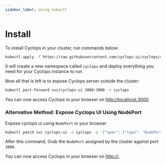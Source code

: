 ```yaml
---
sidebar_label: Using kubectl
---
```


# Install

To install Cyclops in your cluster, run commands below:

```bash
kubectl apply -f https://raw.githubusercontent.com/cyclops-ui/cyclops/v0.21.0/install/cyclops-install.yaml && kubectl apply -f https://raw.githubusercontent.com/cyclops-ui/cyclops/v0.21.0/install/demo-templates.yaml
```

It will create a new namespace called `cyclops` and deploy everything you need for your Cyclops instance to run.

Now all that is left is to expose Cyclops server outside the cluster:

```bash
kubectl port-forward svc/cyclops-ui 3000:3000 -n cyclops
```

You can now access Cyclops in your browser on [http://localhost:3000](http://localhost:3000).

### Alternative Method: Expose Cyclops UI Using NodePort

Expose cyclops ui using `NodePort` in your browser

```bash
kubectl patch svc cyclops-ui -n cyclops -p '{"spec": {"type": "NodePort"}}'
```

After this command, Grab the `NodePort` assigned by the cluster against port `3000`.

You can now access Cyclops in your browser on [http://<Node-Ip>:<NodePort>](http://<Node-Ip>:<NodePort>).


